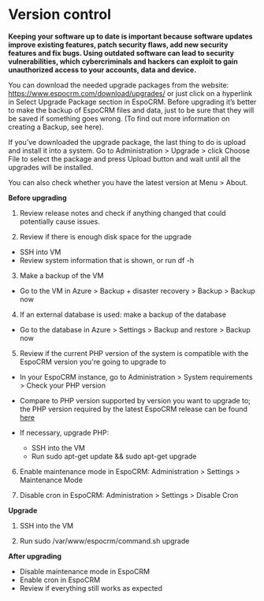 # Version control

**Keeping your software up to date is important because software updates improve existing features, patch security flaws, add new security features and fix bugs. Using outdated software can lead to security vulnerabilities, which cybercriminals and hackers can exploit to gain unauthorized access to your accounts, data and device.**

You can download the needed upgrade packages from the website: https://www.espocrm.com/download/upgrades/ or just click on a hyperlink in Select Upgrade Package section in EspoCRM. Before upgrading it’s better to make the backup of EspoCRM files and data, just to be sure that they will be saved if something goes wrong. (To find out more information on creating a Backup, see here).

 


If you’ve downloaded the upgrade package, the last thing to do is upload and install it into a system. Go to Administration > Upgrade > click Choose File to select the package and press Upload button and wait until all the upgrades will be installed.

 
You can also check whether you have the latest version at Menu > About.
 



**Before upgrading**

1. Review release notes and check if anything changed that could potentially cause issues.

2. Review if there is enough disk space for the upgrade

- SSH into VM
- Review system information that is shown, or run df -h
  
3. Make a backup of the VM
   
- Go to the VM in Azure > Backup + disaster recovery > Backup > Backup now
  
4. If an external database is used: make a backup of the database
   
- Go to the database in Azure > Settings > Backup and restore > Backup now
  
5. Review if the current PHP version of the system is compatible with the EspoCRM version you're going to upgrade to
   
- In your EspoCRM instance, go to Administration > System requirements > Check your PHP version
  
- Compare to PHP version supported by version you want to upgrade to; the PHP version required by the latest EspoCRM release can be found [here](https://docs.espocrm.com/administration/server-configuration/)
  
- If necessary, upgrade PHP:
  - SSH into the VM
  - Run sudo apt-get update && sudo apt-get upgrade
    
6. Enable maintenance mode in EspoCRM: Administration > Settings > Maintenance Mode
   
7. Disable cron in EspoCRM: Administration > Settings > Disable Cron

**Upgrade**

1. SSH into the VM
   
2. Run sudo /var/www/espocrm/command.sh upgrade

**After upgrading**

- Disable maintenance mode in EspoCRM
- Enable cron in EspoCRM
- Review if everything still works as expected
